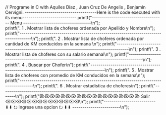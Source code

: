 // Programe in C with Aquiles Diaz , Juan Cruz De Angelis , Benjamin Cervigni.
------------------------------------Here is the code executed with its menu---------------------------
        printf("------------------------------------     Menu     ----------------------------------\n");  
        printf(". 1 . Mostrar lista de choferes ordenada por Apellido y Nombre\n");
        printf("------------------------------------------------------------------------------------\n");
        printf(". 2 . Mostrar lista de choferes ordenada por cantidad de KM conducidos en la semana \n");
        printf("------------------------------------------------------------------------------------\n");
        printf(". 3 . Mostrar lista de choferes con su salario semanal\n");
        printf("-------------------------------------------------------------------------------------\n");
        printf(". 4 . Buscar por Chofer\n");
        printf("-------------------------------------------------------------------------------------\n");
        printf(". 5 . Mostrar lista de choferes con promedio de KM conducidos en la semana\n");
        printf("-------------------------------------------------------------------------------------\n");
        printf(". 6 . Mostrar estadistica de choferes\n");
        printf("-------------------------------------------------------------------------------------\n");
        printf("⌦⌦⌦⌦⌦⌦⌦⌦⌦⌦⌦⌦⌦⌦⌦⌦⌦⌦⌦  Salir  ⌫⌫⌫⌫⌫⌫⌫⌫⌫⌫⌫⌫⌫⌫\n");
        printf("--------------------------   ⬇⬇ ⭮ Ingrese una opcion ⭮ ⬇⬇   ------------------------\n");
